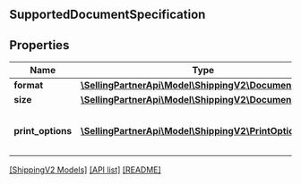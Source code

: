 ## SupportedDocumentSpecification

## Properties

Name | Type | Description | Notes
------------ | ------------- | ------------- | -------------
**format** | [**\SellingPartnerApi\Model\ShippingV2\DocumentFormat**](DocumentFormat.md) |  |
**size** | [**\SellingPartnerApi\Model\ShippingV2\DocumentSize**](DocumentSize.md) |  |
**print_options** | [**\SellingPartnerApi\Model\ShippingV2\PrintOption[]**](PrintOption.md) | A list of the format options for a label. |

[[ShippingV2 Models]](../) [[API list]](../../Api) [[README]](../../../README.md)
